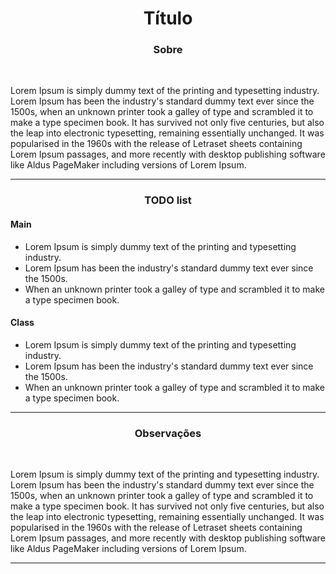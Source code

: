 <h1 align="center">
Título
</h1>

<h3 align="center">
Sobre
</h3>
<br>

Lorem Ipsum is simply dummy text of the printing and typesetting industry. Lorem Ipsum has been the industry's standard dummy text ever since the 1500s, when an unknown printer took a galley of type and scrambled it to make a type specimen book. It has survived not only five centuries, but also the leap into electronic typesetting, remaining essentially unchanged. It was popularised in the 1960s with the release of Letraset sheets containing Lorem Ipsum passages, and more recently with desktop publishing software like Aldus PageMaker including versions of Lorem Ipsum.

<hr>

<h3 align="center">
TODO list
</h3>

<h4>
  Main
</h4>

- Lorem Ipsum is simply dummy text of the printing and typesetting industry. 
- Lorem Ipsum has been the industry's standard dummy text ever since the 1500s. 
- When an unknown printer took a galley of type and scrambled it to make a type specimen book.

<h4>
  Class
</h4>

- Lorem Ipsum is simply dummy text of the printing and typesetting industry. 
- Lorem Ipsum has been the industry's standard dummy text ever since the 1500s. 
- When an unknown printer took a galley of type and scrambled it to make a type specimen book.

<hr>

<h3 align="center">
Observações
</h3>

<br>

Lorem Ipsum is simply dummy text of the printing and typesetting industry. Lorem Ipsum has been the industry's standard dummy text ever since the 1500s, when an unknown printer took a galley of type and scrambled it to make a type specimen book. It has survived not only five centuries, but also the leap into electronic typesetting, remaining essentially unchanged. It was popularised in the 1960s with the release of Letraset sheets containing Lorem Ipsum passages, and more recently with desktop publishing software like Aldus PageMaker including versions of Lorem Ipsum.

<hr>


